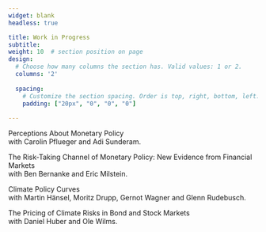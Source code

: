 ```yaml
---
widget: blank
headless: true

title: Work in Progress
subtitle:
weight: 10  # section position on page
design:
  # Choose how many columns the section has. Valid values: 1 or 2.
  columns: '2'
  
  spacing:
    # Customize the section spacing. Order is top, right, bottom, left.
    padding: ["20px", "0", "0", "0"]  
  
---
```


Perceptions About Monetary Policy  
with Carolin Pflueger and Adi Sunderam.

The Risk-Taking Channel of Monetary Policy: New Evidence from Financial Markets  
with Ben Bernanke and Eric Milstein.

Climate Policy Curves  
with Martin Hänsel, Moritz Drupp, Gernot Wagner and Glenn Rudebusch.

The Pricing of Climate Risks in Bond and Stock Markets  
with Daniel Huber and Ole Wilms.
